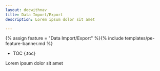 ```yaml
---
layout: docwithnav
title: Data Import/Export
description: Lorem ipsum dolor sit amet 

---
```


{% assign feature = "Data Import/Export" %}{% include templates/pe-feature-banner.md %}

* TOC
{:toc}

Lorem ipsum dolor sit amet